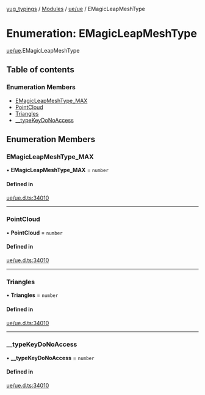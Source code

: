 [yug_typings](../README.md) / [Modules](../modules.md) / [ue/ue](../modules/ue_ue.md) / EMagicLeapMeshType

# Enumeration: EMagicLeapMeshType

[ue/ue](../modules/ue_ue.md).EMagicLeapMeshType

## Table of contents

### Enumeration Members

- [EMagicLeapMeshType\_MAX](ue_ue.EMagicLeapMeshType.md#emagicleapmeshtype_max)
- [PointCloud](ue_ue.EMagicLeapMeshType.md#pointcloud)
- [Triangles](ue_ue.EMagicLeapMeshType.md#triangles)
- [\_\_typeKeyDoNoAccess](ue_ue.EMagicLeapMeshType.md#__typekeydonoaccess)

## Enumeration Members

### EMagicLeapMeshType\_MAX

• **EMagicLeapMeshType\_MAX** = `number`

#### Defined in

[ue/ue.d.ts:34010](https://github.com/YugMetaverse/yug_typings/blob/b7d9b19/ue/ue.d.ts#L34010)

___

### PointCloud

• **PointCloud** = `number`

#### Defined in

[ue/ue.d.ts:34010](https://github.com/YugMetaverse/yug_typings/blob/b7d9b19/ue/ue.d.ts#L34010)

___

### Triangles

• **Triangles** = `number`

#### Defined in

[ue/ue.d.ts:34010](https://github.com/YugMetaverse/yug_typings/blob/b7d9b19/ue/ue.d.ts#L34010)

___

### \_\_typeKeyDoNoAccess

• **\_\_typeKeyDoNoAccess** = `number`

#### Defined in

[ue/ue.d.ts:34010](https://github.com/YugMetaverse/yug_typings/blob/b7d9b19/ue/ue.d.ts#L34010)
